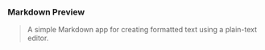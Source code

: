 ### Markdown Preview

> A simple Markdown app for creating formatted text using a plain-text editor.
